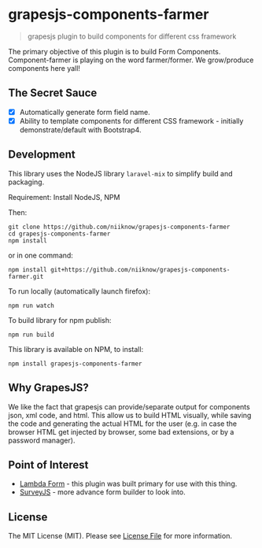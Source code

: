 # grapesjs-components-farmer
> grapesjs plugin to build components for different css framework

The primary objective of this plugin is to build Form Components.  Component-farmer is playing on the word farmer/former.  We grow/produce components here yall!

## The Secret Sauce
- [x] Automatically generate form field name.
- [x] Ability to template components for different CSS framework - initially demonstrate/default with Bootstrap4.

## Development
This library uses the NodeJS library `laravel-mix` to simplify build and packaging.

Requirement: Install NodeJS, NPM

Then:
```
git clone https://github.com/niiknow/grapesjs-components-farmer
cd grapesjs-components-farmer
npm install
```

or in one command:                                                                                 
```                                                                         
npm install git+https://github.com/niiknow/grapesjs-components-farmer.git                
```

To run locally (automatically launch firefox):
```
npm run watch
```

To build library for npm publish:
```
npm run build
```

This library is available on NPM, to install:
```
npm install grapesjs-components-farmer
```

## Why GrapesJS?
We like the fact that grapesjs can provide/separate output for components json, xml code, and html.  This allow us to build HTML visually, while saving the code and generating the actual HTML for the user (e.g. in case the browser HTML get injected by browser, some bad extensions, or by a password manager).  

## Point of Interest
* [Lambda Form](https://github.com/niiknow/lambda-form) - this plugin was built primary for use with this thing.
* [SurveyJS](https://surveyjs.io/) - more advance form builder to look into.

## License

The MIT License (MIT). Please see [License File](LICENSE.md) for more information.
